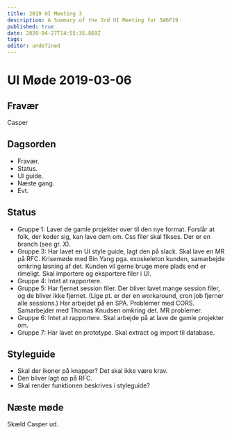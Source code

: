 ```yaml
---
title: 2019 UI Meeting 3
description: A Summary of the 3rd UI Meeting for SW6F19
published: true
date: 2020-04-27T14:55:35.869Z
tags: 
editor: undefined
---
```


# UI Møde 2019-03-06

## Fravær

Casper

## Dagsorden

- Fravær.
- Status.
- UI guide.
- Næste gang.
- Evt.

## Status

- Gruppe 1:
   Laver de gamle projekter over til den nye format.
   Forslår at folk, der keder sig, kan lave dem om.
   Css filer skal fikses. Der er en branch (see gr. X).
- Gruppe 3:
   Har lavet en UI style guide, lagt den på slack. Skal lave en MR på RFC. Krisemøde med Bin Yang pga. exoskeleton kunden, samarbejde omkring løsning af det.
   Kunden vil gerne bruge mere plads end er rimeligt.
   Skal importere og eksportere filer i UI.
- Gruppe 4:
   Intet at rapportere.
- Gruppe 5:
   Har fjernet session filer. Der bliver lavet mange session filer, og de bliver ikke fjernet. (Lige pt. er der en workaround, cron job fjerner alle sessions.)
   Har arbejdet på en SPA. Problemer med CORS. Samarbejder med Thomas Knudsen omkring det.
   MR problemer.
- Gruppe 6:
   Intet at rapportere.
   Skal arbejde på at lave de gamle projekter om.
- Gruppe 7:
   Har lavet en prototype.
   Skal extract og import til database.

## Styleguide

- Skal der ikoner på knapper? Det skal ikke være krav.
- Den bliver lagt op på RFC.
- Skal render funktionen beskrives i styleguide?

## Næste møde

Skæld Casper ud.
